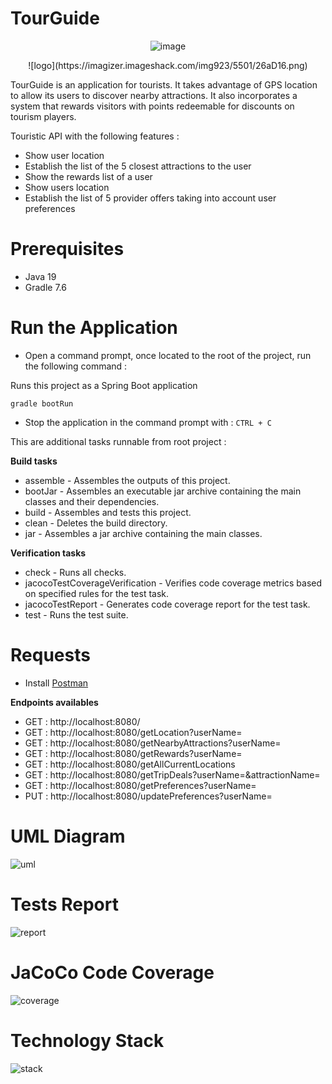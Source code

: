 # TourGuide

<p align="center">
  <img src="https://imagizer.imageshack.com/img923/5501/26aD16.png" alt="image">
</p>

<center>
![logo](https://imagizer.imageshack.com/img923/5501/26aD16.png)
</center>

TourGuide is an application for tourists. It takes advantage of GPS location to allow its users to discover nearby attractions. It also incorporates a system that rewards visitors with points redeemable for discounts on tourism players.

Touristic API with the following features :
- Show user location
- Establish the list of the 5 closest attractions to the user
- Show the rewards list of a user
- Show users location
- Establish the list of 5 provider offers taking into account user preferences

# Prerequisites

- Java 19
- Gradle 7.6


# Run the Application

- Open a command prompt, once located to the root of the project, run the following command : 

Runs this project as a Spring Boot application
```
gradle bootRun
```

- Stop the application in the command prompt with : `CTRL + C`

This are additional tasks runnable from root project :

**Build tasks**

- assemble - Assembles the outputs of this project.
- bootJar - Assembles an executable jar archive containing the main classes and their dependencies.
- build - Assembles and tests this project.
- clean - Deletes the build directory.
- jar - Assembles a jar archive containing the main classes.

**Verification tasks**

- check - Runs all checks.
- jacocoTestCoverageVerification - Verifies code coverage metrics based on specified rules for the test task.
- jacocoTestReport - Generates code coverage report for the test task.
- test - Runs the test suite.


# Requests

- Install [Postman](https://www.postman.com/downloads/)

**Endpoints availables**

- GET : http://localhost:8080/
- GET : http://localhost:8080/getLocation?userName=
- GET : http://localhost:8080/getNearbyAttractions?userName=
- GET : http://localhost:8080/getRewards?userName=
- GET : http://localhost:8080/getAllCurrentLocations
- GET : http://localhost:8080/getTripDeals?userName=&attractionName=
- GET : http://localhost:8080/getPreferences?userName=
- PUT : http://localhost:8080/updatePreferences?userName=



# UML Diagram
![uml](https://imagizer.imageshack.com/img924/1951/HO29eq.png)

# Tests Report
![report](https://imagizer.imageshack.com/img923/3599/Y1sEkz.png)

# JaCoCo Code Coverage
![coverage](https://imagizer.imageshack.com/img923/108/tD7ULZ.png)

# Technology Stack
![stack](https://imagizer.imageshack.com/img922/1429/n2bAFu.png)
